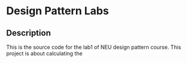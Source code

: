 # Design Pattern Labs
## Description
This is the source code for the lab1 of NEU design pattern course.
This project is about calculating the 